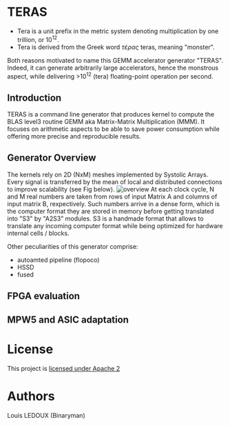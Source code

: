 # TERAS

* Tera is a unit prefix in the metric system denoting multiplication by one trillion, or 10<sup>12</sup>.
* Tera is derived from the Greek word *τέρας* teras, meaning "monster".

Both reasons motivated to name this GEMM accelerator generator "TERAS". Indeed, it can generate arbitrarily large accelerators, hence the monstrous aspect, while delivering >10<sup>12</sup> (tera) floating-point operation per second.

## Introduction

TERAS is a command line generator that produces kernel to compute the BLAS level3 routine GEMM aka Matrix-Matrix Multiplication (MMM). It focuses on arithmetic aspects to be able to save power consumption while offering more precise and reproducible results.

## Generator Overview

The kernels rely on 2D (NxM) meshes implemented by Systolic Arrays. Every signal is transferred by the mean of local and distributed connections to improve scalability (see Fig below).
![overview](https://github.com/Bynaryman/teras/tree/master/pictures/overall_SA.svg?raw=true "Overview_SA")
At each clock cycle, N and M real numbers are taken from rows of input Matrix A and columns of input matrix B, rexpectively. Such numbers arrive in a dense form, which is the computer format they are stored in memory before getting translated into "S3" by "A2S3" modules. S3 is a handmade format that allows to translate any incoming computer format while being optimized for hardware internal cells /  blocks.

Other peculiarities of this generator comprise:

* autoamted pipeline (flopoco)
* HSSD
* fused

## FPGA evaluation

## MPW5 and ASIC adaptation



# License

This project is [licensed under Apache 2](LICENSE)

# Authors

Louis LEDOUX (Binaryman)
